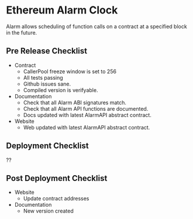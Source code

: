 # Ethereum Alarm Clock

Alarm allows scheduling of function calls on a contract at a specified block in
the future.


## Pre Release Checklist

* Contract
    * CallerPool freeze window is set to 256
    * All tests passing
    * Github issues sane.
    * Compiled version is verifyable.
* Documentation
    * Check that all Alarm ABI signatures match.
    * Check that all Alarm API functions are documented.
    * Docs updated with latest AlarmAPI abstract contract.
* Website
    * Web updated with latest AlarmAPI abstract contract.

## Deployment Checklist

??

## Post Deployment Checklist

* Website
    * Update contract addresses
* Documentation
    * New version created

